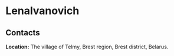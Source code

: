 # LenaIvanovich

## Contacts
**Location:** The village of Telmy, Brest region, Brest district, Belarus.


